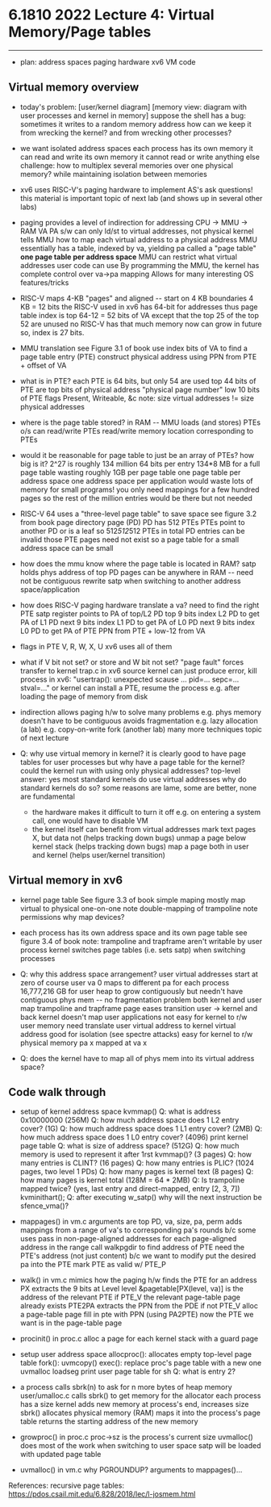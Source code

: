 # 6.1810 2022 Lecture 4: Virtual Memory/Page tables
--- 

* plan:
  address spaces
  paging hardware
  xv6 VM code

## Virtual memory overview

* today's problem:
  [user/kernel diagram]
  [memory view: diagram with user processes and kernel in memory]
  suppose the shell has a bug:
    sometimes it writes to a random memory address
  how can we keep it from wrecking the kernel?
    and from wrecking other processes?

* we want isolated address spaces
  each process has its own memory
  it can read and write its own memory
  it cannot read or write anything else
  challenge: 
    how to multiplex several memories over one physical memory?
	while maintaining isolation between memories

* xv6 uses RISC-V's paging hardware to implement AS's
  ask questions! this material is important
  topic of next lab (and shows up in several other labs)

* paging provides a level of indirection for addressing
  CPU -> MMU -> RAM
      VA     PA
  s/w can only ld/st to virtual addresses, not physical
  kernel tells MMU how to map each virtual address to a physical address
    MMU essentially has a table, indexed by va, yielding pa
    called a "page table"
    **one page table per address space**
  MMU can restrict what virtual addresses user code can use
  By programming the MMU, the kernel has complete control over va->pa mapping
    Allows for many interesting OS features/tricks

* RISC-V maps 4-KB "pages"
  and aligned -- start on 4 KB boundaries
  4 KB = 12 bits
  the RISC-V used in xv6 has 64-bit for addresses
  thus page table index is top 64-12 = 52 bits of VA
    except that the top 25 of the top 52 are unused
      no RISC-V has that much memory now
      can grow in future
    so, index is 27 bits.

* MMU translation
  see Figure 3.1 of book
  use index bits of VA to find a page table entry (PTE)
  construct physical address using PPN from PTE + offset of VA
  
* what is in PTE?
  each PTE is 64 bits, but only 54 are used
  top 44 bits of PTE are top bits of physical address
    "physical page number"
  low 10 bits of PTE flags
    Present, Writeable, &c
  note: size virtual addresses != size physical addresses

* where is the page table stored?
  in RAM -- MMU loads (and stores) PTEs
  o/s can read/write PTEs
    read/write memory location corresponding to PTEs   

* would it be reasonable for page table to just be an array of PTEs?
  how big is it?
  2^27 is roughly 134 million
  64 bits per entry
  134*8 MB for a full page table
    wasting roughly 1GB per page table
    one page table per address space
    one address space per application
  would waste lots of memory for small programs!
    you only need mappings for a few hundred pages
    so the rest of the million entries would be there but not needed

* RISC-V 64 uses a "three-level page table" to save space
  see figure 3.2 from book
  page directory page (PD)
    PD has 512 PTEs
    PTEs point to another PD or is a leaf
    so 512*512*512 PTEs in total
  PD entries can be invalid
    those PTE pages need not exist
    so a page table for a small address space can be small

* how does the mmu know where the page table is located in RAM?
  satp holds phys address of top PD
  pages can be anywhere in RAM -- need not be contiguous
  rewrite satp when switching to another address space/application

* how does RISC-V paging hardware translate a va?
  need to find the right PTE
  satp register points to PA of top/L2 PD
  top 9 bits index L2 PD to get PA of L1 PD
  next 9 bits index L1 PD to get PA of L0 PD
  next 9 bits index L0 PD to get PA of PTE
  PPN from PTE + low-12 from VA

* flags in PTE
  V, R, W, X, U
  xv6 uses all of them

* what if V bit not set? or store and W bit not set?
  "page fault"
  forces transfer to kernel
    trap.c in xv6 source
  kernel can just produce error, kill process
    in xv6: "usertrap(): unexpected scause ... pid=... sepc=... stval=..."
  or kernel can install a PTE, resume the process
    e.g. after loading the page of memory from disk

* indirection allows paging h/w to solve many problems
  e.g. phys memory doesn't have to be contiguous
    avoids fragmentation
  e.g. lazy allocation (a lab)
  e.g. copy-on-write fork (another lab)
  many more techniques
  topic of next lecture
  
* Q: why use virtual memory in kernel?
  it is clearly good to have page tables for user processes
  but why have a page table for the kernel?
    could the kernel run with using only physical addresses?
  top-level answer: yes
    most standard kernels do use virtual addresses
  why do standard kernels do so?
    some reasons are lame, some are better, none are fundamental
    - the hardware makes it difficult to turn it off
	  e.g. on entering a system call, one would have to disable VM
    - the kernel itself can benefit from virtual addresses
      mark text pages X, but data not (helps tracking down bugs)
      unmap a page below kernel stack (helps tracking down bugs)
      map a page both in user and kernel (helps user/kernel transition)

## Virtual memory in xv6

* kernel page table 
  See figure 3.3 of book
  simple maping mostly
    map virtual to physical one-on-one
  note double-mapping of trampoline
  note permissions
  why map devices?

* each process has its own address space
  and its own page table
  see figure 3.4 of book
    note: trampoline and trapframe aren't writable by user process
  kernel switches page tables (i.e. sets satp) when switching processes

* Q: why this address space arrangement?
  user virtual addresses start at zero
    of course user va 0 maps to different pa for each process
  16,777,216 GB for user heap to grow contiguously
    but needn't have contiguous phys mem -- no fragmentation problem
  both kernel and user map trampoline and trapframe page
    eases transition user -> kernel and back
    kernel doesn't map user applications
  not easy for kernel to r/w user memory
    need translate user virtual address to kernel virtual address
    good for isolation (see spectre attacks)
  easy for kernel to r/w physical memory
    pa x mapped at va x

* Q: does the kernel have to map all of phys mem into its virtual address space?

## Code walk through

* setup of kernel address space 
  kvmmap()
  Q: what is address 0x10000000 (256M)
  Q: how much address space does 1 L2 entry cover? (1G)
  Q: how much address space does 1 L1 entry cover? (2MB)
  Q: how much address space does 1 L0 entry cover? (4096)
  print kernel page table
  Q: what is size of address space? (512G)
  Q: how much memory is used to represent it after 1rst kvmmap()? (3 pages)
  Q: how many entries is CLINT? (16 pages)
  Q: how many entries is PLIC? (1024 pages, two level 1 PDs)
  Q: how many pages is kernel text (8 pages)
  Q: how many pages is kernel total (128M = 64 * 2MB)
  Q: Is trampoline mapped twice? (yes, last entry and direct-mapped, entry [2, 3, 7])
  kvminithart();
  Q: after executing w_satp() why will the next instruction be sfence_vma()?
	
* mappages() in vm.c
  arguments are top PD, va, size, pa, perm
  adds mappings from a range of va's to corresponding pa's
  rounds b/c some uses pass in non-page-aligned addresses
  for each page-aligned address in the range
    call walkpgdir to find address of PTE
      need the PTE's address (not just content) b/c we want to modify
    put the desired pa into the PTE
    mark PTE as valid w/ PTE_P

* walk() in vm.c
  mimics how the paging h/w finds the PTE for an address
  PX extracts the 9 bits at Level level
  &pagetable[PX(level, va)] is the address of the relevant PTE
  if PTE_V
    the relevant page-table page already exists
    PTE2PA extracts the PPN from the PDE
  if not PTE_V
    alloc a page-table page
    fill in pte with PPN (using PA2PTE)
  now the PTE we want is in the page-table page

* procinit() in proc.c
  alloc a page for each kernel stack with a guard page

* setup user address space
  allocproc(): allocates empty top-level page table
  fork(): uvmcopy()
  exec(): replace proc's page table with a new one
    uvmalloc
    loadseg
  print user page table for sh
  Q: what is entry 2? 

* a process calls sbrk(n) to ask for n more bytes of heap memory
  user/umalloc.c calls sbrk() to get memory for the allocator
  each process has a size
    kernel adds new memory at process's end, increases size
  sbrk() allocates physical memory (RAM)
  maps it into the process's page table
  returns the starting address of the new memory

* growproc() in proc.c
  proc->sz is the process's current size
  uvmalloc() does most of the work
  when switching to user space satp will be loaded with updated page table

* uvmalloc() in vm.c
  why PGROUNDUP?
  arguments to mappages()...

References:
recursive page tables: https://pdos.csail.mit.edu/6.828/2018/lec/l-josmem.html
